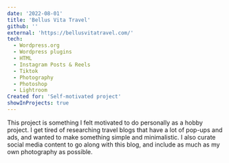 ```yaml
---
date: '2022-08-01'
title: 'Bellus Vita Travel'
github: ''
external: 'https://bellusvitatravel.com/'
tech:
  - Wordpress.org
  - Wordpress plugins
  - HTML
  - Instagram Posts & Reels
  - Tiktok
  - Photography
  - Photoshop
  - Lightroom
Created for: 'Self-motivated project'
showInProjects: true
---
```


This project is something I felt motivated to do personally as a hobby project. I get tired of researching travel blogs that have a lot of pop-ups and ads, and wanted to make something simple and minimalistic. I also curate social media content to go along with this blog, and include as much as my own photography as possible.

